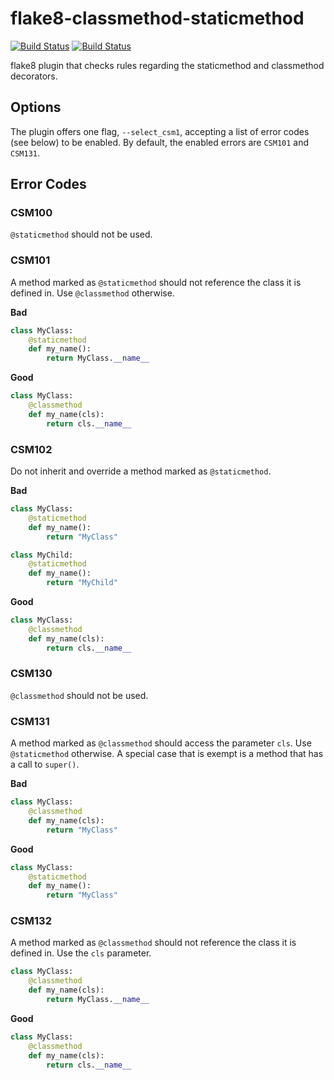 # flake8-classmethod-staticmethod
[![Build Status](https://github.com/atollk/flake8-classmethod-staticmethod/workflows/tox/badge.svg)](https://github.com/atollk/flake8-classmethod-staticmethod/actions)
[![Build Status](https://github.com/atollk/flake8-classmethod-staticmethod/workflows/black/badge.svg)](https://github.com/atollk/flake8-classmethod-staticmethod/actions)


flake8 plugin that checks rules regarding the staticmethod and classmethod decorators.

## Options

The plugin offers one flag, `--select_csm1`, accepting a list of error
codes (see below) to be enabled. By default, the enabled errors
are `CSM101` and `CSM131`.

## Error Codes

### CSM100

`@staticmethod` should not be used.

### CSM101

A method marked as `@staticmethod` should not reference the class it
is defined in. Use `@classmethod` otherwise.

**Bad** 
```python
class MyClass:
    @staticmethod
    def my_name():
        return MyClass.__name__
```

**Good** 
```python
class MyClass:
    @classmethod
    def my_name(cls):
        return cls.__name__
```

### CSM102

Do not inherit and override a method marked as `@staticmethod`.

**Bad** 
```python
class MyClass:
    @staticmethod
    def my_name():
        return "MyClass"

class MyChild:
    @staticmethod
    def my_name():
        return "MyChild"
```

**Good** 
```python
class MyClass:
    @classmethod
    def my_name(cls):
        return cls.__name__
```

### CSM130

`@classmethod` should not be used.

### CSM131

A method marked as `@classmethod` should access the parameter `cls`.
Use `@staticmethod` otherwise.
A special case that is exempt is a method that has a call to `super()`.

**Bad** 
```python
class MyClass:
    @classmethod
    def my_name(cls):
        return "MyClass"
```

**Good** 
```python
class MyClass:
    @staticmethod
    def my_name():
        return "MyClass"
```

### CSM132
A method marked as `@classmethod` should not reference the class it
is defined in. Use the `cls` parameter.

```python
class MyClass:
    @classmethod
    def my_name(cls):
        return MyClass.__name__
```

**Good** 
```python
class MyClass:
    @classmethod
    def my_name(cls):
        return cls.__name__
```
